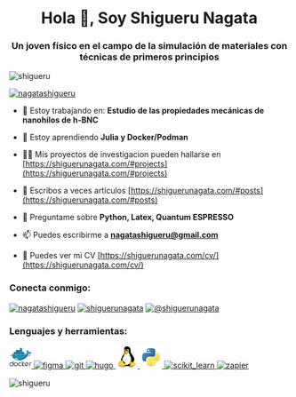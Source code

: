 <h1 align="center">Hola 👋, Soy Shigueru Nagata</h1>
<h3 align="center">Un joven físico en el campo de la simulación de materiales con técnicas de primeros principios</h3>

<p align="left"> <img src="https://komarev.com/ghpvc/?username=shigueru&label=Profile%20views&color=0e75b6&style=flat" alt="shigueru" /> </p>

<p align="left"> <a href="https://twitter.com/nagatashigueru" target="blank"><img src="https://img.shields.io/twitter/follow/nagatashigueru?logo=twitter&style=for-the-badge" alt="nagatashigueru" /></a> </p>

- 🔭 Estoy trabajando en: **Estudio de las propiedades mecánicas de nanohilos de h-BNC**

- 🌱 Estoy aprendiendo **Julia y Docker/Podman**

- 👨‍💻 Mis proyectos de investigacion pueden hallarse en [https://shiguerunagata.com/#projects](https://shiguerunagata.com/#projects)

- 📝 Escribos a veces artículos [https://shiguerunagata.com/#posts](https://shiguerunagata.com/#posts)

- 💬 Preguntame sobre **Python, Latex, Quantum ESPRESSO**

- 📫 Puedes escribirme a **nagatashigueru@gmail.com**

- 📄 Puedes ver mi CV [https://shiguerunagata.com/cv/](https://shiguerunagata.com/cv/)

<h3 align="left">Conecta conmigo:</h3>
<p align="left">
<a href="https://twitter.com/nagatashigueru" target="blank"><img align="center" src="https://cdn.jsdelivr.net/npm/simple-icons@3.0.1/icons/twitter.svg" alt="nagatashigueru" height="30" width="40" /></a>
<a href="https://linkedin.com/in/shiguerunagata" target="blank"><img align="center" src="https://cdn.jsdelivr.net/npm/simple-icons@3.0.1/icons/linkedin.svg" alt="shiguerunagata" height="30" width="40" /></a>
<a href="https://medium.com/@shiguerunagata" target="blank"><img align="center" src="https://cdn.jsdelivr.net/npm/simple-icons@3.0.1/icons/medium.svg" alt="@shiguerunagata" height="30" width="40" /></a>
</p>

<h3 align="left">Lenguajes y herramientas:</h3>
<p align="left"> <a href="https://www.docker.com/" target="_blank"> <img src="https://raw.githubusercontent.com/devicons/devicon/master/icons/docker/docker-original-wordmark.svg" alt="docker" width="40" height="40"/> </a> <a href="https://www.figma.com/" target="_blank"> <img src="https://www.vectorlogo.zone/logos/figma/figma-icon.svg" alt="figma" width="40" height="40"/> </a> <a href="https://git-scm.com/" target="_blank"> <img src="https://www.vectorlogo.zone/logos/git-scm/git-scm-icon.svg" alt="git" width="40" height="40"/> </a> <a href="https://gohugo.io/" target="_blank"> <img src="https://api.iconify.design/logos-hugo.svg" alt="hugo" width="40" height="40"/> </a> <a href="https://www.linux.org/" target="_blank"> <img src="https://raw.githubusercontent.com/devicons/devicon/master/icons/linux/linux-original.svg" alt="linux" width="40" height="40"/> </a> <a href="https://www.python.org" target="_blank"> <img src="https://raw.githubusercontent.com/devicons/devicon/master/icons/python/python-original.svg" alt="python" width="40" height="40"/> </a> <a href="https://scikit-learn.org/" target="_blank"> <img src="https://upload.wikimedia.org/wikipedia/commons/0/05/Scikit_learn_logo_small.svg" alt="scikit_learn" width="40" height="40"/> </a> <a href="https://zapier.com" target="_blank"> <img src="https://www.vectorlogo.zone/logos/zapier/zapier-icon.svg" alt="zapier" width="40" height="40"/> </a> </p>

<p><img align="center" src="https://github-readme-stats.vercel.app/api/top-langs?username=shigueru&show_icons=true&locale=en&layout=compact" alt="shigueru" /></p>



<!--
**shigueru/shigueru** is a ✨ _special_ ✨ repository because its `README.md` (this file) appears on your GitHub profile.

Here are some ideas to get you started:

- 🔭 I’m currently working on ...
- 🌱 I’m currently learning ...
- 👯 I’m looking to collaborate on ...
- 🤔 I’m looking for help with ...
- 💬 Ask me about ...
- 📫 How to reach me: ...
- 😄 Pronouns: ...
- ⚡ Fun fact: ...
-->
